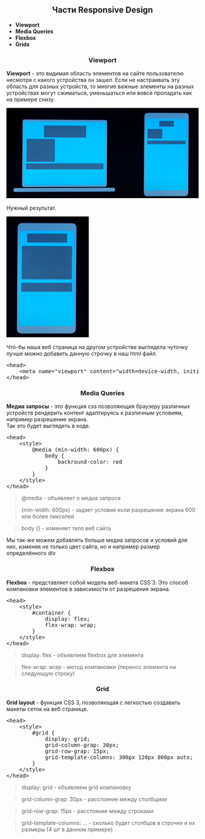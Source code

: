 <h2 style="text-align: center">Части Responsive Design</h2>
<ul>
    <li><strong>Viewport</strong></li>
    <li><strong>Media Queries</strong></li>
    <li><strong>Flexbox</strong></li>
    <li><strong>Grids</strong></li>
</ul>
<h3 style="text-align: center">Viewport</h3>
<strong>Viewport</strong> - это видимая область элементов на сайте пользователю несмотря с какого устройства
он зашел. Если не настраивать эту область для разных устройств, то многие важные элементы на разных устройствах
могут сжиматься, уменьшаться или вовсе пропадать как на примере снизу.

![Bad viewport](viewport.png)

Нужный результат.

![Good viewport](phone.png)

Что-бы наша веб страница на другом устройстве выглядела чуточку лучше можно добавить
данную строчку в наш html файл.
<pre>
&lt;head&gt;
    &lt;meta name="viewport" content="width=device-width, initial-scale=1.0"
&lt;/head&gt;
</pre>
<h3 style="text-align: center">Media Queries</h3>
<strong>Медиа запросы</strong> - это функция css позволяющия браузеру различных устройств
рендерить контент адаптируясь к различным условиям, например разрешение экрана.
<br>Так это будет выглядеть в коде.
<pre>
&lt;head&gt;
    &lt;style&gt;
        @media (min-width: 600px) {
            body {
                backround-color: red
            }
        }
    &lt;/style&gt;
&lt;/head&gt;
</pre>

> @media - объявляет о медиа запросе

> (min-width: 600px) - задает условие если разрешение экрана 600 или более пикселей

> body {} - изменяет тело веб сайта

Мы так-же можем добавлять больше медиа запросов и условий для них, изменяя не только цвет сайта,
но и например размер определённого div

<h3 style="text-align: center">Flexbox</h3>
<strong>Flexbox</strong> - представляет собой модель веб-макета CSS 3. Это способ компановки элементов
в зависимости от разрешения экрана.
<pre>
&lt;head&gt;
    &lt;style&gt;
        #container {
            display: flex;
            flex-wrap: wrap;
        }
    &lt;/style&gt;
&lt;/head&gt;
</pre>

> display: flex - объявляем flexbox для элемента

> flex-wrap: wrap - метод компановки (перенос элемента на следующую строку)

<h3 style="text-align: center">Grid</h3>
<strong>Grid layout</strong> - функция CSS 3, позволяющая с легкостью создавать макеты сеток
на веб странице.
<pre>
&lt;head&gt;
    &lt;style&gt;
        #grid {
            display: grid;
            grid-column-grap: 30px;
            grid-row-grap: 15px;
            grid-template-columns: 300px 120px 800px auto;
        }
    &lt;/style&gt;
&lt;/head&gt;
</pre>

> display: grid - объявляем grid компановку

> grid-column-grap: 30px - расстояние между столбцами

> grid-row-grap: 15px - расстояние между строками

> grid-template-columns: ... - сколько будет столбцов в строчке и их размеры (4 шт в данном примере)
